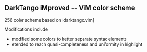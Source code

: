 DarkTango iMproved -- ViM color scheme
--------------------------------------

256 color scheme based on [darktango.vim]

Modifications include
* modified some colors to better separate syntax elements
* etended to reach quasi-completeness and uniformity in highlight

